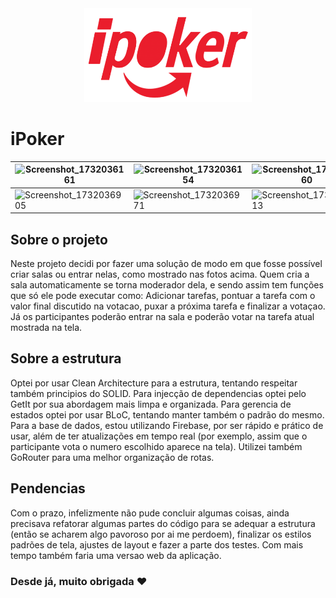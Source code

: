 <div align="center">
<img src="https://github.com/AdryanneKelly/ipoker/blob/main/assets/images/logo_ipoker.png?raw=true" height='150px'/>
  
</div>

# iPoker
| ![Screenshot_1732036161](https://github.com/user-attachments/assets/86879ad9-47c5-4602-ba80-74223fd1f2bb) | ![Screenshot_1732036154](https://github.com/user-attachments/assets/c2f51a83-3e29-4739-86be-bef4fd9ba496) |  ![Screenshot_1732036760](https://github.com/user-attachments/assets/cccd5ffc-64c9-42b4-9afb-ce6c18c95e42) | ![Screenshot_1732036767](https://github.com/user-attachments/assets/731aebe9-fc8c-4b7d-9af5-c2840fa45120) |
| ---  | ---| --- | --- |
|![Screenshot_1732036905](https://github.com/user-attachments/assets/a6c9e1d6-39ac-4ebd-acde-46e46af9d7b2) | ![Screenshot_1732036971](https://github.com/user-attachments/assets/f23baa45-1b79-4861-b5b9-4f581c0f2f93) |  ![Screenshot_1732037013](https://github.com/user-attachments/assets/cafe8d0d-f430-4f57-bbd3-f5426eb42346)  | ![Screenshot_1732037260](https://github.com/user-attachments/assets/c7d8a72a-8170-414b-9e7e-cc8a378fde28) | ![Screenshot_1732037282](https://github.com/user-attachments/assets/f387110f-1d18-4090-80bc-aaa41c718bd7)



## Sobre o projeto

Neste projeto decidi por fazer uma solução de modo em que fosse possível criar salas ou entrar nelas, como mostrado nas fotos acima. Quem cria a sala automaticamente se torna moderador dela, e sendo assim tem funções que só ele pode executar como: Adicionar tarefas, pontuar a tarefa com o valor final discutido na votacao, puxar a próxima tarefa e finalizar a votaçao. Já os participantes poderão entrar na sala e poderão votar na tarefa atual mostrada na tela.

## Sobre a estrutura 

Optei por usar Clean Architecture para a estrutura, tentando respeitar também principios do SOLID. Para injecção de dependencias optei pelo GetIt por sua abordagem mais limpa e organizada. Para gerencia de estados optei por usar BLoC, tentando manter também o padrão do mesmo.
Para a base de dados, estou utilizando Firebase, por ser rápido e prático de usar, além de ter atualizações em tempo real (por exemplo, assim que o participante vota o numero escolhido aparece na tela). Utilizei também GoRouter para uma melhor organização de rotas.

## Pendencias

Com o prazo, infelizmente não pude concluir algumas coisas, ainda precisava refatorar algumas partes do código para se adequar a estrutura (então se acharem algo pavoroso por ai me perdoem), finalizar os estilos padrões de tela, ajustes de layout e fazer a parte dos testes. Com mais tempo também faria uma versao web da aplicação.

### Desde já, muito obrigada ❤️









